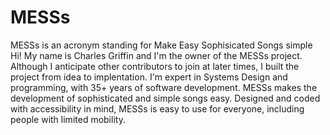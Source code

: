# MESSs
MESSs is an acronym standing for Make Easy Sophisicated Songs simple
Hi! My name is Charles Griffin and I'm the owner of the MESSs project. Although I anticipate other contributors to join at later times, I built the project from idea to implentation. I'm expert in Systems Design and programming, with 35+ years of software development.
MESSs makes the development of sophisticated and simple songs easy. Designed and coded with accessibility in mind, MESSs is easy to use for everyone, including people with limited mobility.
